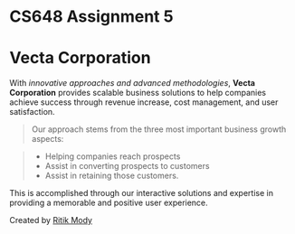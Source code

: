 # CS648 Assignment 5
 
# Vecta Corporation

 With _innovative approaches and advanced methodologies_, **Vecta Corporation** provides scalable business solutions to help companies achieve success through revenue increase, cost management, and user satisfaction. 
 
 >Our approach stems from the three most important business growth aspects: 
 
 >* Helping companies reach prospects
 >* Assist in converting prospects to customers
 >* Assist in retaining those customers. 
 
 This is accomplished through our interactive solutions and expertise in providing a memorable and positive user experience.

Created by [Ritik Mody](https://github.com/RitikMody/)
